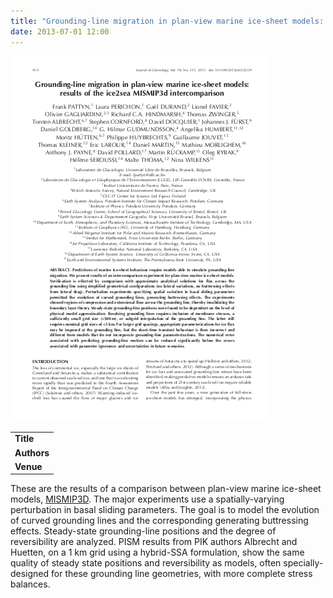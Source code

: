 ```yaml
---
title: "Grounding-line migration in plan-view marine ice-sheet models: results of the ice2sea MISMIP3d intercomparison"
date: 2013-07-01 12:00
---
```


![](/img/applications/pattyn2013mismip3d.png)


||
|-
| **Title** | [Grounding-line migration in plan-view marine ice-sheet models: results of the ice2sea MISMIP3d intercomparison](http://www.igsoc.org/journal/59/215/t12J129.html) |
| **Authors** | F. Pattyn and others, including [T. Albrecht](http://www.pik-potsdam.de/~albrecht/) and M. Huetten |
| **Venue** | [Journal of Glaciology](http://www.igsoc.org/journal/) |

These are the results of a comparison between plan-view marine ice-sheet models, [MISMIP3D](http://homepages.ulb.ac.be/~fpattyn/mismip3d/). The major experiments use a spatially-varying perturbation in basal sliding parameters. The goal is to model the evolution of curved grounding lines and the corresponding generating buttressing effects. Steady-state grounding-line positions and the degree of reversibility are analyzed. PISM results from PIK authors Albrecht and Huetten, on a 1 km grid using a hybrid-SSA formulation, show the same quality of steady state positions and reversibility as models, often specially-designed for these grounding line geometries, with more complete stress balances.

